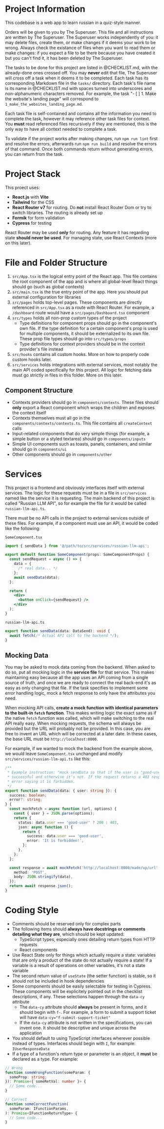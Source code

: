 # Project Information

This codebase is a web app to learn russian in a quiz-style manner.

Orders will be given to you by The Superuser. This file and all instructions are written by The Superuser. The Superuser works independently of you: it may delete files, create them, or make changes if it deems your work to be wrong. Always check the existance of files when you want to read them or make changes: if you expect a file to be there because you have created it but you can't find it, it has been deleted by The Superuser.

The tasks to be done for this project are listed in @CHECKLIST.md, with the already-done ones crossed off. You may **never** edit that file, The Superuser will cross off a task when it deems it to be completed. Each task has its corresponding Markdown file in the `tasks/` directory. Each task's file name is its name in @CHECKLIST.md with spaces turned into underscores and non-alphanumeric characters removed. For example, the task "- [ ] 1. Make the website's landing page" will correspond to `1_make_the_websites_landing_page.md`.

Each task file is self-contained and contains all the information you need to complete the task, however it may reference other task files for context. You **must** read referenced files recursively if they are mentioned, this is the only way to have all context needed to complete a task.

To validate if the project works after making changes, run `npm run lint` first and resolve the errors, afterwards run `npm run build` and resolve the errors of that command. Once both commands return without generating errors, you can return from the task.

# Project Stack

This proect uses:

- **React.js** with **Vite**
- **Tailwind** for the CSS
- **React Router v7** for routing. Do **not** install React Router Dom or try to switch libraries. The routing is already set up
- **Formik** for form validation
- **Cypress** for testing

React Router may be used **only** for routing. Any feature it has regarding state **should never be used**. For managing state, use React Contexts (more on this later).

# File and Folder Structure

1. `src/App.tsx` is the logical entry point of the React app. This file contains the root component of the app and is where all global-level React things should go (such as global contexts)
2. `src/main.tsx` is the true entry point of the app. Here you should put external configuration for libraries
3. `src/pages` holds top-level pages. These components are directly referenced in `src/App.tsx` as a route with React Router. For example, a `/dashboard` route would have a `src/pages/Dashboard.tsx` component
4. `src/types` holds all non-prop custom types of the project
   - Type definitions for component props should go in the component's own file. If the type definition for a certain component's prop is used for multiple components, it should be externalized to its own file. These prop file types should go into `src/types/props`
   - Type definitions for context providers should be in the context provider's file instead
5. `src/hooks` contains all custom hooks. More on how to properly code custom hooks later.
6. `src/services` holds integrations with external services, most notably the main API coded specifically for this project. All logic for fetching data must go strictly in files in this folder. More on this later.

## Component Structure

- Contexts providers should go in `components/contexts`. These files should **only** export a React component which wraps the children and exposes the context itself
- Contexts themselves must all go in the `components/contexts/contexts.ts`. This file contains all `createContext` calls
- Input-related components that do very simple things (for example, a simple button or a styled textarea) should go in `components/inputs`
- Simple UI components such as toasts, panels, containers, and similar should go in `components/ui`
- Other components should go in `components/other`

# Services

This project is a frontend and obviously interfaces itself with external services. The logic for these requests must be in a file in `src/services` named like the service it is requesting. The main backend of this project is called "Russian LLM API", so for example the file for it would be called `russian-llm-api.ts`.

There must be no API calls in the project to external services outside of these files. For example, if a component must use an API, it would be coded like the following:

`SomeComponent.tsx`

```jsx
import { sendData } from '@/path/to/src/services/russian-llm-api';

export default function SomeComponent(props: SomeComponentProps) {
  const sendRequest = async () => {
    data = {
      /* real data... */
    };
    await sendData(data);
  };

  return (
    <div>
      <button onClick={sendRequest} />
    </div>
  );
}
```

`russian-llm-api.ts`

```ts
export function sendData(data: DataSend): void {
  await fetch(/* Actual API call to the backend */);
}
```

## Mocking Data

You may be asked to mock data coming from the backend. When asked to do so, put all mocking logic in the **service file** for that service. This makes maintaining easy because all the app uses an API coming from a single source of truth, and once we are ready to connect the real back-end it's as easy as only changing that file. If the task specifies to implement some error handling logic, mock a fetch response to only have the attributes you need.

When mocking API calls, **create a mock function with identical parameters to the built-in `fetch` function**. This makes writing logic the exact same as if the native `fetch` function was called, which will make switching to the real API really easy. When mocking requests, the schema will always be provided but the URL will probably not be provided. In this case, you are free to invent an URL which will be corrected at a later date. In these cases, the base URL must be `http://localhost:8000`.

For example, if we wanted to mock the backend from the example above, we would leave `SomeComponent.tsx` unchanged and modify `src/services/russian-llm-api.ts` like this:

```ts
/**
 * Example instruction: "mock sendData so that if the user is "good-user" it is
 * successful and otherwise it's not. If the request returns a 403 response, return an
 * error saying it is forbidden.
 */
export function sendData(data: { user: string }): {
  success: boolean;
  error?: string;
} {
  const mockFetch = async function (url, options) {
    const { user } = JSON.parse(options);
    return {
      status: data.user === 'good-user' ? 200 : 403,
      json: async function () {
        return {
          success: data.user === 'good-user',
          error: 'It is forbidden!',
        };
      },
    };
  };

  const response = await mockFetch('http://localhost:8000/made/up/url', {
    method: 'POST',
    body: JSON.stringify(data),
  });
  return await response.json();
}
```

# Coding Style

- Comments should be reserved only for complex parts
- The following items should **always have docstrings or comments detailing what they are**, which should be kept updated:
  - TypeScript types, especially ones detailing return types from HTTP requests
  - React components
- Use React State only for things which actually require a state: variables that are only a product of the state do not actually require a state! If a variable is a result of operations on other variables, it's not a state variable
- The second return value of `useState` (the setter function) is stable, so it should not be included in hook dependencies
- Some components should be easily selectable for testing in Cypress. These components will be explicitely pointed out in the checklist descriptions, if any. These selections happen through the `data-cy` attribute
  - The `data-cy` attribute should **always** be present in forms, and it should begin with `f-`. For example, a form to submit a support ticket will have `data-cy="f-submit-support-ticket"`
  - If the `data-cy` attribute is not written in the specifications, you can invent one. It should be descriptive and unique across the application
- You should default to using TypeScript interfaces wherever possible instead of types. Interfaces should begin with `I`, for example: `IUserResponseData`
- If a type of a function's return type or parameter is an object, it **must** be declared as a type. For example:

```ts
// Wrong
function someWrongFunction(someParam: {
  someProp: string;
}): Promise<{ someRetVal: number }> {
  // Some code...
}

// Correct
function someCorrectFunction(
  someParam: IFunctionParams,
): Promise<IFunctionReturnType> {
  // Some code...
}
```
